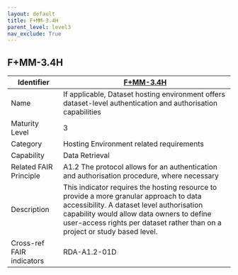 ```yaml
---
layout: default
title: F+MM-3.4H
parent_level: level3
nav_exclude: True
---
```


## F+MM-3.4H

| Identifier | [F+MM-3.4H](https://github.com/FAIRplus/Data-Maturity/edit/v0.3/docs/_indicators/I.%20F+MM-3.4H.md) |
| --------- | ----------|
| Name | If applicable, Dataset hosting environment offers dataset-level authentication and authorisation capabilities |
| Maturity Level | 3 |
| Category | Hosting Environment related requirements |
| Capability | Data Retrieval |
| Related FAIR Principle | A1.2 The protocol allows for an authentication and authorisation procedure, where necessary |
| Description | This indicator requires the hosting resource to provide a more granular approach to data accessibility. A dataset level authorisation capability would allow data owners to define user-access rights per dataset rather than on a project or study based level. |
| Cross-ref FAIR indicators | RDA-A1.2-01D |
